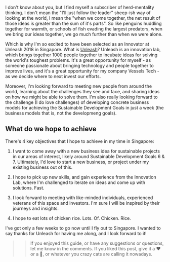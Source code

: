 
I don't know about you, but I find myself a subscriber of herd-mentality thinking. I don't mean the "I'll just follow the leader" sheep-ish way of looking at the world, I mean the "when we come together, the net result of those ideas is greater than the sum of it's parts". So like penguins huddling together for warmth, or schools of fish evading the largest predators, when we bring our ideas together, we go much further than when we were alone.

Which is why I'm so excited to have been selected as an Innovator at Unleash 2018 in Singapore. What is [Unleash](https://unleash.org)? Unleash is an innovation lab, which brings together 1000 people together to incubate ideas for solving the world's toughest problems. It's a great opportunity for myself - as someone passionate about bringing technology and people together to improve lives, and it's a great opportunity for my company Vessels Tech - as we decide where to next invest our efforts.

Moreover, I'm looking forward to meeting new people from around the world, learning about the challenges they see and face, and sharing ideas on how we might be able to solve them. I'm also really looking forward to the challenge (I do love challenges) of developing concrete business models for achieving the Sustainable Development Goals in just a week (the business models that is, not the developmeng goals).


## What do we hope to achieve

There's 4 key objectives that I hope to achieve in my time in Singapore:

1. I want to come away with a new business idea for sustainable projects in our areas of interest, likely around Sustainable Development Goals 6 & 7. Ultimately, I'd love to start a new business, or project under my existing business out of this.

2. I hope to pick up new skills, and gain experience from the Innovation Lab, where I'm challenged to iterate on ideas and come up with solutions. Fast.

3. I look forward to meeting with like-minded individuals, experienced veterans of this space and investors. I'm sure I will be inspired by their journeys and insights.

4. I hope to eat lots of chicken rice. Lots. Of. Chicken. Rice. 



I've got only a few weeks to go now until I fly out to Singapore. I wanted to say thanks for Unleash for having me along, and I look forward to it!


>>If you enjoyed this guide, or have any suggestions or questions, let me know in the comments. If you liked this post, give it a ❤️ or a 👏, or whatever you crazy cats are calling it nowadays.